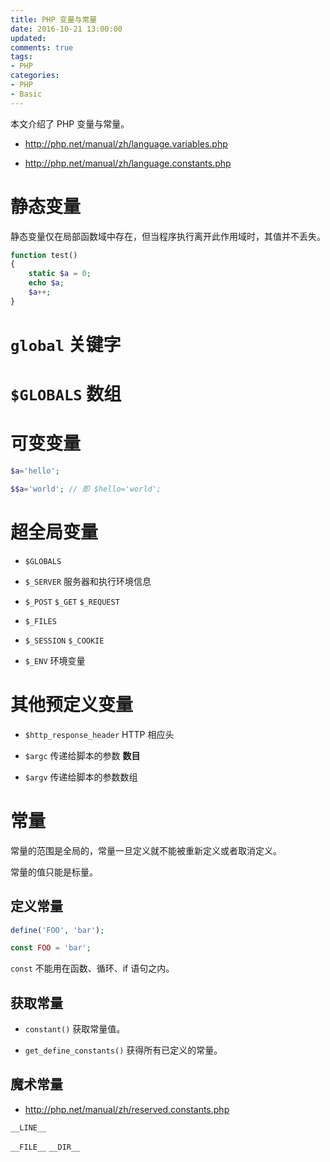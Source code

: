 ```yaml
---
title: PHP 变量与常量
date: 2016-10-21 13:00:00
updated:
comments: true
tags:
- PHP
categories:
- PHP
- Basic
---
```


本文介绍了 PHP 变量与常量。

* http://php.net/manual/zh/language.variables.php

* http://php.net/manual/zh/language.constants.php

<!--more-->

# 静态变量

静态变量仅在局部函数域中存在，但当程序执行离开此作用域时，其值并不丢失。

```php
function test()
{
    static $a = 0;
    echo $a;
    $a++;
}
```

# `global` 关键字

# `$GLOBALS` 数组

# 可变变量

```php
$a='hello';

$$a='world'; // 即 $hello='world';
```

# 超全局变量

* `$GLOBALS`

* `$_SERVER` 服务器和执行环境信息

* `$_POST` `$_GET` `$_REQUEST`

* `$_FILES`

* `$_SESSION` `$_COOKIE`

* `$_ENV` 环境变量

# 其他预定义变量

* `$http_response_header` HTTP 相应头

* `$argc` 传递给脚本的参数 **数目**

* `$argv` 传递给脚本的参数数组

# 常量

常量的范围是全局的，常量一旦定义就不能被重新定义或者取消定义。

常量的值只能是标量。

## 定义常量

```php
define('FOO', 'bar');

const FOO = 'bar';
```

`const` 不能用在函数、循环、if 语句之内。

## 获取常量

* `constant()` 获取常量值。

* `get_define_constants()` 获得所有已定义的常量。

## 魔术常量

* http://php.net/manual/zh/reserved.constants.php

`__LINE__`

`__FILE__` `__DIR__`
